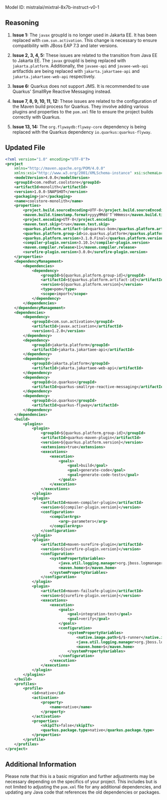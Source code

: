 Model ID: mistralai/mixtral-8x7b-instruct-v0-1

## Reasoning

1. **Issue 1:** The `javax` groupId is no longer used in Jakarta EE. It has been replaced with `com.sun.activation`. This change is necessary to ensure compatibility with JBoss EAP 7.3 and later versions.

2. **Issue 2, 3, 4, 5:** These issues are related to the transition from Java EE to Jakarta EE. The `javax` groupId is being replaced with `jakarta.platform`. Additionally, the `javaee-api` and `javaee-web-api` artifactIds are being replaced with `jakarta.jakartaee-api` and `jakarta.jakartaee-web-api` respectively.

3. **Issue 6:** Quarkus does not support JMS. It is recommended to use Quarkus' SmallRye Reactive Messaging instead.

4. **Issue 7, 8, 9, 10, 11, 12:** These issues are related to the configuration of the Maven build process for Quarkus. They involve adding various plugins and properties to the `pom.xml` file to ensure the project builds correctly with Quarkus.

5. **Issue 13, 14:** The `org.flywaydb:flyway-core` dependency is being replaced with the Quarkus dependency `io.quarkus:quarkus-flyway`.

## Updated File

```xml
<?xml version="1.0" encoding="UTF-8"?>
<project 
    xmlns="http://maven.apache.org/POM/4.0.0" 
    xmlns:xsi="http://www.w3.org/2001/XMLSchema-instance" xsi:schemaLocation="http://maven.apache.org/POM/4.0.0 http://maven.apache.org/xsd/maven-4.0.0.xsd">
    <modelVersion>4.0.0</modelVersion>
    <groupId>com.redhat.coolstore</groupId>
    <artifactId>monolith</artifactId>
    <version>1.0.0-SNAPSHOT</version>
    <packaging>jar</packaging>
    <name>coolstore-monolith</name>
    <properties>
        <project.build.sourceEncoding>UTF-8</project.build.sourceEncoding>
        <maven.build.timestamp.format>yyyyMMdd'T'HHmmss</maven.build.timestamp.format>
        <project.encoding>UTF-8</project.encoding>
        <maven.test.skip>true</maven.test.skip>
        <quarkus.platform.artifact-id>quarkus-bom</quarkus.platform.artifact-id>
        <quarkus.platform.group-id>io.quarkus.platform</quarkus.platform.group-id>
        <quarkus.platform.version>3.1.0.Final</quarkus.platform.version>
        <compiler-plugin.version>3.10.1</compiler-plugin.version>
        <maven.compiler.release>11</maven.compiler.release>
        <surefire-plugin.version>3.0.0</surefire-plugin.version>
    </properties>
    <dependencyManagement>
        <dependencies>
            <dependency>
                <groupId>${quarkus.platform.group-id}</groupId>
                <artifactId>${quarkus.platform.artifact-id}</artifactId>
                <version>${quarkus.platform.version}</version>
                <type>pom</type>
                <scope>import</scope>
            </dependency>
        </dependencies>
    </dependencyManagement>
    <dependencies>
        <dependency>
            <groupId>com.sun.activation</groupId>
            <artifactId>javax.activation</artifactId>
            <version>1.2.0</version>
        </dependency>
        <dependency>
            <groupId>jakarta.platform</groupId>
            <artifactId>jakarta.jakartaee-api</artifactId>
        </dependency>
        <dependency>
            <groupId>jakarta.platform</groupId>
            <artifactId>jakarta.jakartaee-web-api</artifactId>
        </dependency>
        <dependency>
            <groupId>io.quarkus</groupId>
            <artifactId>quarkus-smallrye-reactive-messaging</artifactId>
        </dependency>
        <dependency>
            <groupId>io.quarkus</groupId>
            <artifactId>quarkus-flyway</artifactId>
        </dependency>
    </dependencies>
    <build>
        <plugins>
            <plugin>
                <groupId>${quarkus.platform.group-id}</groupId>
                <artifactId>quarkus-maven-plugin</artifactId>
                <version>${quarkus.platform.version}</version>
                <extensions>true</extensions>
                <executions>
                    <execution>
                        <goals>
                            <goal>build</goal>
                            <goal>generate-code</goal>
                            <goal>generate-code-tests</goal>
                        </goals>
                    </execution>
                </executions>
            </plugin>
            <plugin>
                <artifactId>maven-compiler-plugin</artifactId>
                <version>${compiler-plugin.version}</version>
                <configuration>
                    <compilerArgs>
                        <arg>-parameters</arg>
                    </compilerArgs>
                </configuration>
            </plugin>
            <plugin>
                <artifactId>maven-surefire-plugin</artifactId>
                <version>${surefire-plugin.version}</version>
                <configuration>
                    <systemPropertyVariables>
                        <java.util.logging.manager>org.jboss.logmanager.LogManager</java.util.logging.manager>
                        <maven.home>$</maven.home>
                    </systemPropertyVariables>
                </configuration>
            </plugin>
            <plugin>
                <artifactId>maven-failsafe-plugin</artifactId>
                <version>${surefire-plugin.version}</version>
                <executions>
                    <execution>
                        <goals>
                            <goal>integration-test</goal>
                            <goal>verify</goal>
                        </goals>
                        <configuration>
                            <systemPropertyVariables>
                                <native.image.path>$/$-runner</native.image.path>
                                <java.util.logging.manager>org.jboss.logmanager.LogManager</java.util.logging.manager>
                                <maven.home>$</maven.home>
                            </systemPropertyVariables>
                        </configuration>
                    </execution>
                </executions>
            </plugin>
        </plugins>
    </build>
    <profiles>
        <profile>
            <id>native</id>
            <activation>
                <property>
                    <name>native</name>
                </property>
            </activation>
            <properties>
                <skipITs>false</skipITs>
                <quarkus.package.type>native</quarkus.package.type>
            </properties>
        </profile>
    </profiles>
</project>
```

## Additional Information

Please note that this is a basic migration and further adjustments may be necessary depending on the specifics of your project. This includes but is not limited to adjusting the `pom.xml` file for any additional dependencies, and updating any Java code that references the old dependencies or packages.